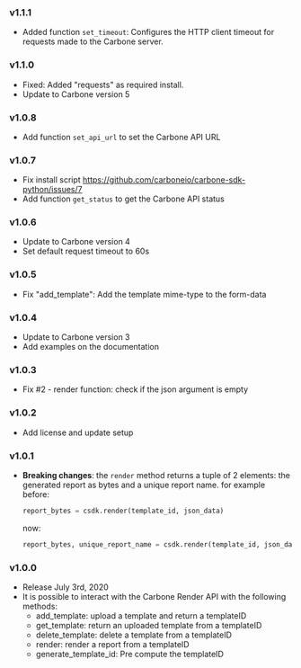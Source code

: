 ### v1.1.1
  - Added function `set_timeout`: Configures the HTTP client timeout for requests made to the Carbone server.

### v1.1.0
  - Fixed: Added "requests" as required install.
  - Update to Carbone version 5

### v1.0.8
  - Add function `set_api_url` to set the Carbone API URL

### v1.0.7
  - Fix install script  https://github.com/carboneio/carbone-sdk-python/issues/7
  - Add function `get_status` to get the Carbone API status

### v1.0.6
  - Update to Carbone version 4
  - Set default request timeout to 60s

### v1.0.5
  - Fix "add_template": Add the template mime-type to the form-data

### v1.0.4
  - Update to Carbone version 3
  - Add examples on the documentation

### v1.0.3
  - Fix #2 - render function: check if the json argument is empty

### v1.0.2
  - Add license and update setup

### v1.0.1
  - **Breaking changes**: the `render` method returns a tuple of 2 elements: the generated report as bytes and a unique report name.
    for example before:
    ```python
    report_bytes = csdk.render(template_id, json_data)
    ```
    now:
    ```python
    report_bytes, unique_report_name = csdk.render(template_id, json_data)
    ```

### v1.0.0
  - Release July 3rd, 2020
  - It is possible to interact with the Carbone Render API with the following methods:
    - add_template: upload a template and return a templateID
    - get_template: return an uploaded template from a templateID
    - delete_template: delete a template from a templateID
    - render: render a report from a templateID
    - generate_template_id: Pre compute the templateID
